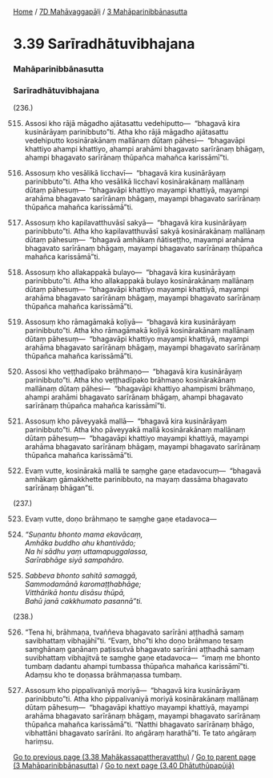 
[Home](/) / [7D Mahāvaggapāḷi](/tipitaka/7D.md) / [3 Mahāparinibbānasutta](/tipitaka/7D/3.md)

# 3.39 Sarīradhātuvibhajana

### Mahāparinibbānasutta

### Sarīradhātuvibhajana

(236.)

515. Assosi kho rājā māgadho ajātasattu vedehiputto—  “bhagavā kira kusinārāyaṃ parinibbuto”ti. Atha kho rājā māgadho ajātasattu vedehiputto kosinārakānaṃ mallānaṃ dūtaṃ pāhesi—  “bhagavāpi khattiyo ahampi khattiyo, ahampi arahāmi bhagavato sarīrānaṃ bhāgaṃ, ahampi bhagavato sarīrānaṃ thūpañca mahañca karissāmī”ti.

516. Assosuṃ kho vesālikā licchavī—  “bhagavā kira kusinārāyaṃ parinibbuto”ti. Atha kho vesālikā licchavī kosinārakānaṃ mallānaṃ dūtaṃ pāhesuṃ—  “bhagavāpi khattiyo mayampi khattiyā, mayampi arahāma bhagavato sarīrānaṃ bhāgaṃ, mayampi bhagavato sarīrānaṃ thūpañca mahañca karissāmā”ti.

517. Assosuṃ kho kapilavatthuvāsī sakyā—  “bhagavā kira kusinārāyaṃ parinibbuto”ti. Atha kho kapilavatthuvāsī sakyā kosinārakānaṃ mallānaṃ dūtaṃ pāhesuṃ—  “bhagavā amhākaṃ ñātiseṭṭho, mayampi arahāma bhagavato sarīrānaṃ bhāgaṃ, mayampi bhagavato sarīrānaṃ thūpañca mahañca karissāmā”ti.

518. Assosuṃ kho allakappakā bulayo—  “bhagavā kira kusinārāyaṃ parinibbuto”ti. Atha kho allakappakā bulayo kosinārakānaṃ mallānaṃ dūtaṃ pāhesuṃ—  “bhagavāpi khattiyo mayampi khattiyā, mayampi arahāma bhagavato sarīrānaṃ bhāgaṃ, mayampi bhagavato sarīrānaṃ thūpañca mahañca karissāmā”ti.

519. Assosuṃ kho rāmagāmakā koḷiyā—  “bhagavā kira kusinārāyaṃ parinibbuto”ti. Atha kho rāmagāmakā koḷiyā kosinārakānaṃ mallānaṃ dūtaṃ pāhesuṃ—  “bhagavāpi khattiyo mayampi khattiyā, mayampi arahāma bhagavato sarīrānaṃ bhāgaṃ, mayampi bhagavato sarīrānaṃ thūpañca mahañca karissāmā”ti.

520. Assosi kho veṭṭhadīpako brāhmaṇo—  “bhagavā kira kusinārāyaṃ parinibbuto”ti. Atha kho veṭṭhadīpako brāhmaṇo kosinārakānaṃ mallānaṃ dūtaṃ pāhesi—  “bhagavāpi khattiyo ahampismi brāhmaṇo, ahampi arahāmi bhagavato sarīrānaṃ bhāgaṃ, ahampi bhagavato sarīrānaṃ thūpañca mahañca karissāmī”ti.

521. Assosuṃ kho pāveyyakā mallā—  “bhagavā kira kusinārāyaṃ parinibbuto”ti. Atha kho pāveyyakā mallā kosinārakānaṃ mallānaṃ dūtaṃ pāhesuṃ—  “bhagavāpi khattiyo mayampi khattiyā, mayampi arahāma bhagavato sarīrānaṃ bhāgaṃ, mayampi bhagavato sarīrānaṃ thūpañca mahañca karissāmā”ti.

522. Evaṃ vutte, kosinārakā mallā te saṃghe gaṇe etadavocuṃ—  “bhagavā amhākaṃ gāmakkhette parinibbuto, na mayaṃ dassāma bhagavato sarīrānaṃ bhāgan”ti.

(237.)

523. Evaṃ vutte, doṇo brāhmaṇo te saṃghe gaṇe etadavoca—

524. _“Suṇantu bhonto mama ekavācaṃ,_  
_Amhāka buddho ahu khantivādo;_  
_Na hi sādhu yaṃ uttamapuggalassa,_  
_Sarīrabhāge siyā sampahāro._  


525. _Sabbeva bhonto sahitā samaggā,_  
_Sammodamānā karomaṭṭhabhāge;_  
_Vitthārikā hontu disāsu thūpā,_  
_Bahū janā cakkhumato pasannā”ti._  


(238.)

526. “Tena hi, brāhmaṇa, tvaññeva bhagavato sarīrāni aṭṭhadhā samaṃ savibhattaṃ vibhajāhī”ti. “Evaṃ, bho”ti kho doṇo brāhmaṇo tesaṃ saṃghānaṃ gaṇānaṃ paṭissutvā bhagavato sarīrāni aṭṭhadhā samaṃ suvibhattaṃ vibhajitvā te saṃghe gaṇe etadavoca—  “imaṃ me bhonto tumbaṃ dadantu ahampi tumbassa thūpañca mahañca karissāmī”ti. Adaṃsu kho te doṇassa brāhmaṇassa tumbaṃ.

527. Assosuṃ kho pippalivaniyā moriyā—  “bhagavā kira kusinārāyaṃ parinibbuto”ti. Atha kho pippalivaniyā moriyā kosinārakānaṃ mallānaṃ dūtaṃ pāhesuṃ—  “bhagavāpi khattiyo mayampi khattiyā, mayampi arahāma bhagavato sarīrānaṃ bhāgaṃ, mayampi bhagavato sarīrānaṃ thūpañca mahañca karissāmā”ti. “Natthi bhagavato sarīrānaṃ bhāgo, vibhattāni bhagavato sarīrāni. Ito aṅgāraṃ harathā”ti. Te tato aṅgāraṃ hariṃsu.

[Go to previous page (3.38 Mahākassapattheravatthu)](/tipitaka/7D/3/3.38.md) / [Go to parent page (3 Mahāparinibbānasutta)](/tipitaka/7D/3.md) / [Go to next page (3.40 Dhātuthūpapūjā)](/tipitaka/7D/3/3.40.md)


